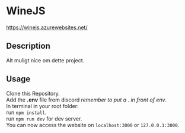 # WineJS
https://winejs.azurewebsites.net/

## Description
Alt muligt nice om dette project.

## Usage
Clone this Repository.  
Add the **.env** file from discord *remember to put a . in front of env*.  
In terminal in your root folder:  
run `npm install`.  
run `npm run dev` for dev server.   
You can now access the website on `localhost:3000` or `127.0.0.1:3000`. 
